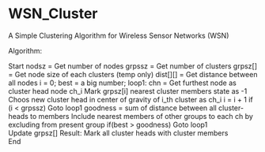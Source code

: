 # WSN_Cluster
A Simple Clustering Algorithm for Wireless Sensor Networks (WSN)

Algorithm:

Start
nodsz = Get number of nodes
grpssz = Get number of clusters
grpsz[] = Get node size of each clusters (temp only)
dist[][] = Get distance between all nodes
i = 0;
best = a big number;
loop1:
	chn = Get furthest node as cluster head node ch_i
	Mark grpsz[i] nearest cluster members state as -1
	Choos new cluster head in center of gravity of i_th cluster as ch_i
	i = i + 1
	if (i < grpssz) 
	 Goto loop1
goodness = sum of distance between all cluster-heads to members
Include nearest members of other groups to each ch by excluding from present group
if(best > goodness)
	Goto loop1  
Update grpsz[]
Result: Mark all cluster heads with cluster members	 
End
